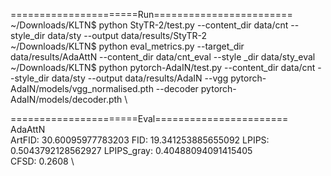======================Run======================== \
~/Downloads/KLTN$ python StyTR-2/test.py --content_dir data/cnt --style_dir data/sty --output data/results/StyTR-2 \
~/Downloads/KLTN$ python eval_metrics.py --target_dir data/results/AdaAttN --content_dir data/cnt_eval --style
_dir data/sty_eval \
~/Downloads/KLTN$ python pytorch-AdaIN/test.py --content_dir data/cnt --style_dir data/sty --output data/results/AdaIN --vgg pytorch-AdaIN/models/vgg_normalised.pth --decoder pytorch-AdaIN/models/decoder.pth \

======================Eval======================= \
AdaAttN\
ArtFID: 30.60095977783203 FID: 19.341253885655092 LPIPS: 0.5043792128562927 LPIPS_gray: 0.40488094091415405 \
CFSD: 0.2608 \
